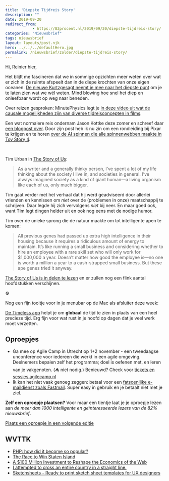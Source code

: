 ```yaml
---
title: 'Diepste Tijdreis Story'
description: ""
date: 2019-09-20
redirect_from: 
            - https://82procent.nl/2019/09/20/diepste-tijdreis-story/
categories: "Nieuwsbrief"
tags: nieuwsbrief	
layout: layouts/post.njk
hero: ../../../defaultHero.jpg
permalink: /nieuwsbrief/zolder/diepste-tijdreis-story/
---
```

Hi, Reinier hier,

Het blijft me fascineren dat we in sommige opzichten meer weten over wat er zich in de ruimte afspeelt dan in de diepe krochten van onze eigen oceanen. [De nieuwe Kurtzgesagt neemt je mee naar het diepste punt](https://www.youtube.com/watch?v=PaErPyEnDvk) om je te laten zien wat we wél weten. Mind blowing hoe snel het diep en onleefbaar wordt op weg naar beneden.

Over reizen gesproken: MinutePhysics legt je [in deze video uit wat de causale mogelijkheden zijn van diverse tijdreisconcepten in films](https://www.youtube.com/watch?v=d3zTfXvYZ9s).

Een wat normalere reis ondernam Jason Kottke deze zomer en schreef daar [een blogpost over](https://kottke.org/19/08/my-2019-roadtrip-along-the-pacific-coast-of-the-us). Door zijn post heb ik nu zin om een rondleiding bij Pixar te krijgen en te horen [over de AI spinnen die alle spinnenwebben maakte in Toy Story 4](https://www.pixarpost.com/2019/05/toy-story-4-second-chance-antiques-store-design.html).

‍ ‍ ‍ ‍ ‍ ‍

Tim Urban in [The Story of Us](https://waitbutwhy.com/2019/08/story-intro.html):

> As a writer and a generally thinky person, I’ve spent a lot of my life thinking about the society I live in, and societies in general. I’ve always imagined society as a kind of giant human—a living organism like each of us, only much bigger.

Tim gaat verder met het verhaal dat hij werd geadviseerd door allerlei vrienden en kennissen om _niet_ over de (problemen in onze) maatschappij te schrijven. Daar legde hij zich vervolgens _niet_ bij neer. En maar goed ook, want Tim legt dingen helder uit en ook nog eens met de nodige humor.

Tim over de unieke sprong die de natuur maakte om tot intelligente apen te komen:

> All previous genes had passed up extra high intelligence in their housing because it requires a ridiculous amount of energy to maintain. It’s like running a small business and considering whether to hire an employee with a rare skill set who will only work for \$1,000,000 a year. Doesn’t matter how good the employee is—no one is worth a million a year to a cash-strapped small business. But these ape genes tried it anyway.

[The Story of Us is in delen te lezen](https://waitbutwhy.com/2019/08/story-of-us.html) en er zullen nog een flink aantal hoofdstukken verschijnen.

⚙️

Nog een fijn tooltje voor in je menubar op de Mac als afsluiter deze week:

[De Timeless app](https://www.dangercove.com/timeless/) helpt je om **globaal** de tijd te zien in plaats van een heel precieze tijd. Erg fijn voor wat rust in je hoofd op dagen dat je veel werk moet verzetten.

## Oproepjes

- Ga mee op Agile Camp in Utrecht op 1+2 november - een tweedaagse unconference voor iedereen die werkt in een agile omgeving. Deelnemers bepalen zelf het programma; doel is oefenen met, en leren van je vakgenoten. (⛺️ niet nodig.) Benieuwd? Check voor [tickets en sessies agilecamp.nl](https://agilecamp.nl/)
- Ik kan het niet vaak genoeg zeggen: betaal voor een [fatsoenlijke e-maildienst zoals Fastmail](https://www.fastmail.com/?STKI=16948328). Super easy in gebruik en je betaalt niet met je ziel.

**Zelf een oproepje plaatsen?** Voor maar een tientje laat je je oproepje lezen aan _de meer dan 1000 intelligente en geïnteresseerde lezers van de 82% nieuwsbrief_.

[Plaats een oproepje in een volgende editie](https://forms.82procent.nl)

## WVTTK

- [PHP: how did it become so popular?](https://j11g.com/2019/09/17/php-how-did-it-become-so-popular/)
- [The Race to Win Staten Island](https://www.youtube.com/watch?v=Ex74x_gqTU0)
- [A \$100 Million Investment to Reshape the Economics of the Web](https://foundation.mozilla.org/en/blog/100-million-investment-reshape-economics-web/)
- [I attempted to cross an entire country in a straight line.](https://www.youtube.com/watch?v=M7w986ni7_g&feature=share)
- [Sketchsheets - Ready to print sketch sheet templates for UX designers](https://sketchsheets.com/)
